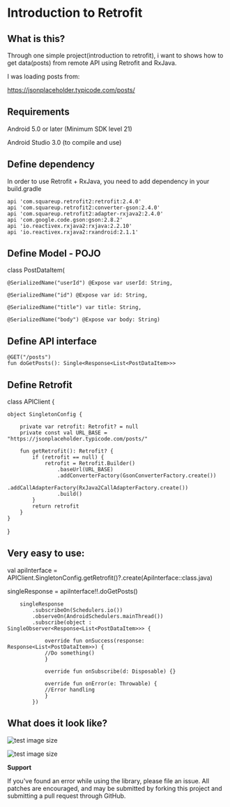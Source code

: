 # Introduction to Retrofit

## What is this?

Through one simple project(introduction to retrofit), i want to shows how to get data(posts) from remote API using Retrofit and RxJava.

I was loading posts from:

https://jsonplaceholder.typicode.com/posts/


## Requirements

Android 5.0 or later (Minimum SDK level 21)

Android Studio 3.0 (to compile and use)

## Define dependency
In order to use Retrofit + RxJava, you need to add dependency in your build.gradle

    api 'com.squareup.retrofit2:retrofit:2.4.0'
    api 'com.squareup.retrofit2:converter-gson:2.4.0'
    api 'com.squareup.retrofit2:adapter-rxjava2:2.4.0'
    api 'com.google.code.gson:gson:2.8.2'
    api 'io.reactivex.rxjava2:rxjava:2.2.10'
    api 'io.reactivex.rxjava2:rxandroid:2.1.1'

## Define Model - POJO

class PostDataItem(

    @SerializedName("userId") @Expose var userId: String,
    
    @SerializedName("id") @Expose var id: String,
    
    @SerializedName("title") var title: String,
    
    @SerializedName("body") @Expose var body: String)
    
  
## Define API interface

    @GET("/posts")
    fun doGetPosts(): Single<Response<List<PostDataItem>>>
    
    
## Define Retrofit
class APIClient {

    object SingletonConfig {

        private var retrofit: Retrofit? = null
        private const val URL_BASE = "https://jsonplaceholder.typicode.com/posts/"

        fun getRetrofit(): Retrofit? {
            if (retrofit == null) {
                retrofit = Retrofit.Builder()
                    .baseUrl(URL_BASE)
                    .addConverterFactory(GsonConverterFactory.create())
                    .addCallAdapterFactory(RxJava2CallAdapterFactory.create())
                    .build()
            }
            return retrofit
        }
    }
}



## Very easy to use:
  val apiInterface = APIClient.SingletonConfig.getRetrofit()?.create(ApiInterface::class.java)
  
  singleResponse = apiInterface!!.doGetPosts()      
  
        singleResponse
            .subscribeOn(Schedulers.io())
            .observeOn(AndroidSchedulers.mainThread())
            .subscribe(object : SingleObserver<Response<List<PostDataItem>>> {

                override fun onSuccess(response: Response<List<PostDataItem>>) {
                //Do something()
                }

                override fun onSubscribe(d: Disposable) {}

                override fun onError(e: Throwable) {
                //Error handling
                }
            })
            

## What does it look like?

![test image size](https://github.com/MilanBojic/introduction-to-retrofit/blob/master/image1.png)

![test image size](https://github.com/MilanBojic/introduction-to-retrofit/blob/master/image2.png)



**Support**

If you've found an error while using the library, please file an issue. All patches are encouraged, and may be submitted by forking this project and submitting a pull request through GitHub.
